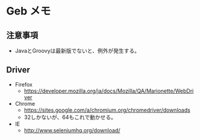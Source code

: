 # Geb メモ

## 注意事項
- JavaとGroovyは最新版でないと、例外が発生する。

## Driver
- Firefox
    - https://developer.mozilla.org/ja/docs/Mozilla/QA/Marionette/WebDriver
- Chrome
    - https://sites.google.com/a/chromium.org/chromedriver/downloads
    - 32しかないが、64もこれで動かせる。
- IE
    - http://www.seleniumhq.org/download/
